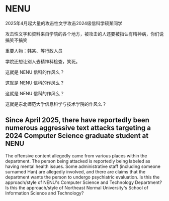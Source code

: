 

# NENU

2025年4月起大量的攻击性文字攻击2024级信科学硕某同学

攻击性文字和资料来自学院的各个地方，被攻击的人还要被指认有精神病，你们说搞笑不搞笑

重要人物：韩某、等行政人员

学院还想让别人去精神科检查，笑死。

这就是 NENU 信科的作风么？

这就是 NENU 信科的作风么？

这就是 NENU 信科的作风么？

这就是东北师范大学信息科学与技术学院的作风么？

## Since April 2025, there have reportedly been numerous aggressive text attacks targeting a 2024 Computer Science graduate student at NENU

The offensive content allegedly came from various places within the department. The person being attacked is reportedly being labeled as having mental health issues. Some administrative staff (including someone surnamed Han) are allegedly involved, and there are claims that the department wants the person to undergo psychiatric evaluation.
Is this the approach/style of NENU's Computer Science and Technology Department? Is this the approach/style of Northeast Normal University's School of Information Science and Technology?